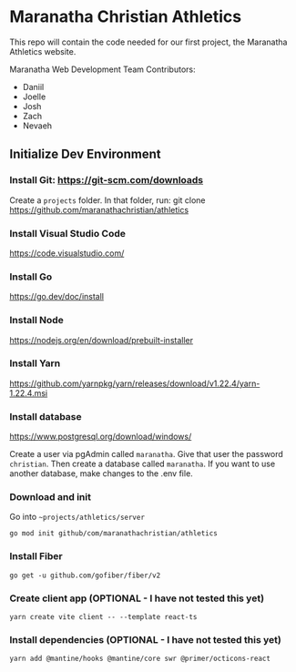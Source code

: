 # Maranatha Christian Athletics
This repo will contain the code needed for our first project, the Maranatha Athletics website.

Maranatha Web Development Team Contributors:
- Daniil
- Joelle
- Josh
- Zach
- Nevaeh

## Initialize Dev Environment
### Install Git: https://git-scm.com/downloads

Create a `projects` folder.
In that folder, run:
git clone https://github.com/maranathachristian/athletics

### Install Visual Studio Code

https://code.visualstudio.com/

### Install Go

https://go.dev/doc/install

### Install Node

https://nodejs.org/en/download/prebuilt-installer

### Install Yarn

https://github.com/yarnpkg/yarn/releases/download/v1.22.4/yarn-1.22.4.msi

### Install database

https://www.postgresql.org/download/windows/

Create a user via pgAdmin called `maranatha`. Give that user the password `christian`. Then create a database called `maranatha`.
If you want to use another database, make changes to the .env file.

### Download and init

Go into `~projects/athletics/server`

`go mod init github/com/maranathachristian/athletics`

### Install Fiber

`go get -u github.com/gofiber/fiber/v2`

### Create client app (OPTIONAL - I have not tested this yet)

`yarn create vite client -- --template react-ts`

### Install dependencies (OPTIONAL - I have not tested this yet)

`yarn add @mantine/hooks @mantine/core swr @primer/octicons-react`